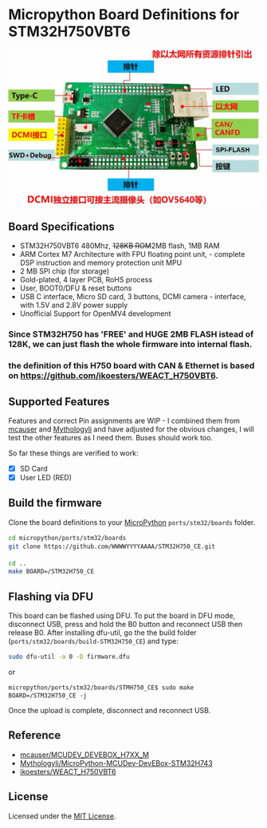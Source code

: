 # Micropython Board Definitions for STM32H750VBT6

![board](pic/board.png)

## Board Specifications

- STM32H750VBT6 480Mhz, ~~128KB ROM~~2MB flash, 1MB RAM
- ARM Cortex M7 Architecture with FPU floating point unit, - complete DSP instruction and memory protection unit MPU
- 2 MB SPI chip (for storage)
- Gold-plated, 4 layer PCB, RoHS process
- User, BOOT0/DFU & reset buttons
- USB C interface, Micro SD card,  3 buttons, DCMI camera - interface, with 1.5V and 2.8V power supply
- Unofficial Support for OpenMV4 development

### Since STM32H750 has 'FREE' and HUGE 2MB FLASH istead of 128K, we can just flash the whole firmware into internal flash. 

### the definition of this H750 board with CAN & Ethernet is based on https://github.com/ikoesters/WEACT_H750VBT6.
## Supported Features

Features and correct Pin assignments are WIP - I combined them from [mcauser](https://github.com/mcauser/MCUDEV_DEVEBOX_H7XX_M) and [Mythologyli](https://github.com/Mythologyli/MicroPython-MCUDev-DevEBox-STM32H743) and have adjusted for the obvious changes, I will test the other features as I need them. Buses should work too.

So far these things are verified to work:

- [x] SD Card
- [x] User LED (RED)

## Build the firmware

Clone the board definitions to your [MicroPython](https://github.com/micropython/micropython) `ports/stm32/boards` folder.

```bash
cd micropython/ports/stm32/boards
git clone https://github.com/WWWWYYYYAAAA/STM32H750_CE.git

cd ..
make BOARD=/STM32H750_CE
```

## Flashing via DFU

This board can be flashed using DFU. To put the board in DFU mode, disconnect
USB, press and hold the B0 button and reconnect USB then release B0.
After installing dfu-util, go the the build folder (`ports/stm32/boards/build-STM32H750_CE`) and type:

```bash
sudo dfu-util -a 0 -D firmware.dfu
```
or

```
micropython/ports/stm32/boards/STMH750_CE$ sudo make BOARD=/STM32H750_CE -j
```

Once the upload is complete, disconnect and reconnect USB.

## Reference

- [mcauser/MCUDEV_DEVEBOX_H7XX_M](https://github.com/mcauser/MCUDEV_DEVEBOX_H7XX_M)
- [Mythologyli/MicroPython-MCUDev-DevEBox-STM32H743](https://github.com/Mythologyli/MicroPython-MCUDev-DevEBox-STM32H743)
- [ikoesters/WEACT_H750VBT6](https://github.com/ikoesters/WEACT_H750VBT6)

## License

Licensed under the [MIT License](http://opensource.org/licenses/MIT).
